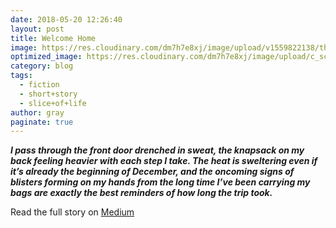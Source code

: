 ```yaml
---
date: 2018-05-20 12:26:40
layout: post
title: Welcome Home
image: https://res.cloudinary.com/dm7h7e8xj/image/upload/v1559822138/theme9_v273a9.jpg
optimized_image: https://res.cloudinary.com/dm7h7e8xj/image/upload/c_scale,w_380/v1559822138/theme9_v273a9.jpg
category: blog
tags:
  - fiction
  - short+story
  - slice+of+life
author: gray
paginate: true
---
```



***I pass through the front door drenched in sweat, the knapsack on my back feeling heavier with each step I take. The heat is sweltering even if it’s already the beginning of December, and the oncoming signs of blisters forming on my hands from the long time I’ve been carrying my bags are exactly the best reminders of how long the trip took.***


Read the full story on [Medium](https://medium.com/the-creative-cafe/welcome-home-2079254e3668)
